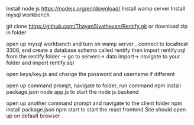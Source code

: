 Install node js https://nodejs.org/en/download/
Install wamp server
Install mysql workbench

git clone https://github.com/ThayanSivathevan/Rentify.git or download zip in folder


open up mysql workbench and turn on wamp server , connect to localhost 3306, and 
create a database schema called rentify then import rentify.sql from the rentify folder -> go to servers-> data import-> navigate to your folder and import rentify.sql


open keys/key.js and change the password and username if different

open up command prompt, navigate to folder, run command npm install package.json
node app.js to start the node js backend

open up another command prompt and navigate to the client folder
npm install package.json
npm start to start the react frontend
Site should open up on default browser
